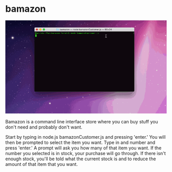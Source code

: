 # bamazon

![Bamazon GIF](bamazonGIF.gif)

Bamazon is a command line interface store where you can buy stuff you don't need and probably don't want. 

Start by typing in node.js bamazonCustomer.js and pressing 'enter.' You will then be prompted to select the item you want. Type in and number and press 'enter.' A prompt will ask you how many of that item you want. If the number you selected is in stock, your purchase will go through. If there isn't enough stock, you'll be told what the current stock is and to reduce the amount of that item that you want.
